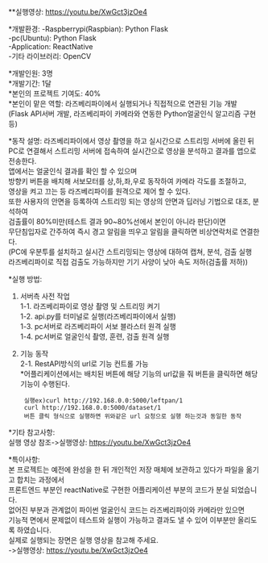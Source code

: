 **실행영상: https://youtu.be/XwGct3jzOe4

*개발환경:
-Raspberrypi(Raspbian): Python Flask <br>
-pc(Ubuntu): Python Flask <br>
-Application: ReactNative <br>
-기타 라이브러리: OpenCV <br>

*개발인원: 3명 <br>
*개발기간: 1달 <br>
*본인의 프로젝트 기여도: 40% <br>
*본인이 맡은 역할: 라즈베리파이에서 실행되거나 직접적으로 연관된 기능 개발 <br>
 (Flask API서버 개발, 라즈베리파이 카메라와 연동한 Python얼굴인식 알고리즘 구현 등) <br>

*동작 설명: 라즈베리파이에서 영상 촬영을 하고 실시간으로 스트리밍 서버에 올린 뒤<br>
 PC로 연결해서 스트리밍 서버에 접속하여 실시간으로 영상을 분석하고 결과를 앱으로 전송한다.<br>
 앱에서는 얼굴인식 결과를 확인 할 수 있으며 <br>
 방향키 버튼을 배치해 서보모터를 상,하,좌,우로 동작하여 카메라 각도를 조절하고, <br>
 영상을 켜고 끄는 등 라즈베리파이를 원격으로 제어 할 수 있다.<br>
 또한 사용자의 안면을 등록하여 스트리밍 되는 영상의 안면과 딥러닝 기법으로 대조, 분석하여 <br>
 검출률이 80%미만(테스트 결과 90~80%선에서 본인이 아니라 판단)이면 <br>
 무단침입자로 간주하여 즉시 경고 알림을 띄우고 알림을 클릭하면 비상연락처로 연결한다. <br> 
 (PC에 우분투를 설치하고 실시간 스트리밍되는 영상에 대하여 캡쳐, 분석, 검출 실행 <br>
 라즈베리파이로 직접 검출도 가능하지만 기기 사양이 낮아 속도 저하(검출률 저하)) <br>

*실행 방법: <br>
1. 서버측 사전 작업 <br>
   1-1. 라즈베리파이로 영상 촬영 및 스트리밍 켜기 <br>
   1-2. api.py를 터미널로 실행(라즈베리파이에서 실행) <br>
   1-3. pc서버로 라즈베리파이 서보 블라스터 원격 실행 <br>
   1-4. pc서버로 얼굴인식 촬영, 훈련, 검출 원격 실행 <br>

2. 기능 동작 <br>
   2-1. RestAPI방식의 url로 기능 컨트롤 가능 <br>
         *어플리케이션에서는 배치된 버튼에 해당 기능의 url값을 줘 버튼을 클릭하면 해당 기능이 수행된다. <br>

        실행ex)curl http://192.168.0.0:5000/leftpan/1
        curl http://192.168.0.0:5000/dataset/1
        버튼 클릭 형식으로 실행하면 위와같은 url 요청으로 실행 하는것과 동일한 동작

*기타 참고사항: <br>
 실행 영상 참조->실행영상: https://youtu.be/XwGct3jzOe4 <br>

*특이사항: <br>
 본 프로젝트는 예전에 완성을 한 뒤 개인적인 저장 매체에 보관하고 있다가 파일을 옮기고 합치는 과정에서 <br>
 프론트엔드 부분인 reactNative로 구현한 어플리케이션 부분의 코드가 분실 되었습니다. <br>
 없어진 부분과 관계없이 파이썬 얼굴인식 코드는 라즈베리파이와 카메라만 있으면 <br>
 기능적 면에서 문제없이 테스트와 실행이 가능하고 결과도 낼 수 있어 이부분만 올리도록 하였습니다. <br>
 실제로 실행되는 장면은 실행 영상을 참고해 주세요. <br>
 ->실행영상: https://youtu.be/XwGct3jzOe4

